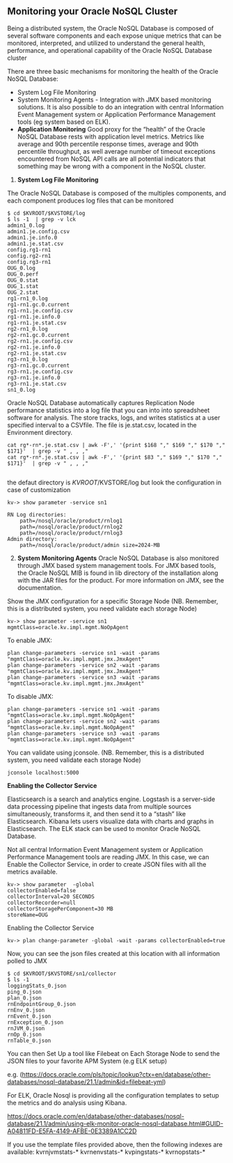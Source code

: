 ## Monitoring your Oracle NoSQL Cluster

Being a distributed system, the Oracle NoSQL Database is composed of several software components and each expose unique metrics that can be monitored, interpreted, and
utilized to understand the general health, performance, and operational capability of the Oracle NoSQL Database cluster
 
There are three basic mechanisms for monitoring the health of the Oracle NoSQL Database: 
*	System Log File Monitoring
*	System Monitoring Agents - Integration with JMX based monitoring solutions. It is also possible to do an integration with central Information Event Management system or Application Performance Management tools (eg system based on ELK).
*	**Application Monitoring**
Good proxy for the “health” of the Oracle NoSQL Database rests with application level metrics. 
Metrics like average and 90th percentile response times, average and 90th percentile throughput, as well average number of timeout exceptions encountered from NoSQL API
calls are all potential indicators that something may be wrong with a component in the NoSQL cluster. 


1. **System Log File Monitoring**

The Oracle NoSQL Database is composed of the multiples components, and each component produces log files that can be monitored

```
$ cd $KVROOT/$KVSTORE/log
$ ls -1  | grep -v lck
admin1_0.log
admin1.je.config.csv
admin1.je.info.0
admin1.je.stat.csv
config.rg1-rn1
config.rg2-rn1
config.rg3-rn1
OUG_0.log
OUG_0.perf
OUG_0.stat
OUG_1.stat
OUG_2.stat
rg1-rn1_0.log
rg1-rn1.gc.0.current
rg1-rn1.je.config.csv
rg1-rn1.je.info.0
rg1-rn1.je.stat.csv
rg2-rn1_0.log
rg2-rn1.gc.0.current
rg2-rn1.je.config.csv
rg2-rn1.je.info.0
rg2-rn1.je.stat.csv
rg3-rn1_0.log
rg3-rn1.gc.0.current
rg3-rn1.je.config.csv
rg3-rn1.je.info.0
rg3-rn1.je.stat.csv
sn1_0.log

```
Oracle NoSQL Database automatically captures Replication Node performance statistics into a log file 
that you can into into spreadsheet software for analysis.
The store tracks, logs, and writes statistics at a user specified interval to a CSVfile. 
The file is je.stat.csv, located in the Environment directory.

```
cat rg*-rn*.je.stat.csv | awk -F',' '{print $168 "," $169 "," $170 "," $171}'  | grep -v " , , ,"
cat rg*-rn*.je.stat.csv | awk -F',' '{print $83 "," $169 "," $170 "," $171}'  | grep -v " , , ,"


```
the defaut directory is  $KVROOT/$KVSTORE/log but look the configuration in case of customization
```
kv-> show parameter -service sn1

RN Log directories:
    path=/nosql/oracle/product/rnlog1
    path=/nosql/oracle/product/rnlog2
    path=/nosql/oracle/product/rnlog3
Admin directory:
    path=/nosql/oracle/product/admin size=2024-MB 
```
2. **System Monitoring Agents**
Oracle NoSQL Database is also monitored through JMX based system management tools. For JMX based tools, the Oracle NoSQL MIB is found in lib directory of the installation 
along with the JAR files for the product. For more information on JMX, see the documentation. 

Show the JMX configuration for a specific Storage Node (NB. Remember, this is a distributed system, you need validate each storage Node)

```
kv-> show parameter -service sn1
mgmtClass=oracle.kv.impl.mgmt.NoOpAgent
```
To enable JMX:

```
plan change-parameters -service sn1 -wait -params "mgmtClass=oracle.kv.impl.mgmt.jmx.JmxAgent"
plan change-parameters -service sn2 -wait -params "mgmtClass=oracle.kv.impl.mgmt.jmx.JmxAgent"
plan change-parameters -service sn3 -wait -params "mgmtClass=oracle.kv.impl.mgmt.jmx.JmxAgent"
```
To disable JMX:
```
plan change-parameters -service sn1 -wait -params "mgmtClass=oracle.kv.impl.mgmt.NoOpAgent"
plan change-parameters -service sn2 -wait -params "mgmtClass=oracle.kv.impl.mgmt.NoOpAgent"
plan change-parameters -service sn3 -wait -params "mgmtClass=oracle.kv.impl.mgmt.NoOpAgent"
```
You can validate using jconsole. (NB. Remember, this is a distributed system, you need validate each storage Node)
```
jconsole localhost:5000
```

**Enabling the Collector Service**

Elasticsearch is a search and analytics engine. Logstash is a server-side data processing pipeline that ingests data from multiple sources simultaneously, transforms it,
and then send it to a “stash” like Elasticsearch. Kibana lets users visualize data with charts and graphs in Elasticsearch. The ELK stack can be used to monitor Oracle 
NoSQL Database.

Not all central Information Event Management system or Application Performance Management tools are reading JMX. In this case, we can Enable the Collector Service, in order
to create JSON files with all the metrics available.

```
kv-> show parameter  -global
collectorEnabled=false
collectorInterval=20 SECONDS
collectorRecorder=null
collectorStoragePerComponent=30 MB
storeName=OUG
```
Enabling the Collector Service
```
kv-> plan change-parameter -global -wait -params collectorEnabled=true
```
Now, you can see the json files created at this location with all information polled to JMX 

```
$ cd $KVROOT/$KVSTORE/sn1/collector
$ ls -1
loggingStats_0.json
ping_0.json
plan_0.json
rnEndpointGroup_0.json
rnEnv_0.json
rnEvent_0.json
rnException_0.json
rnJVM_0.json
rnOp_0.json
rnTable_0.json
```

You can then Set Up a tool like Filebeat on Each Storage Node to send the JSON files to your favorite APM System (e.g ELK setup)

e.g. (https://docs.oracle.com/pls/topic/lookup?ctx=en/database/other-databases/nosql-database/21.1/admin&id=filebeat-yml)

For ELK, Oracle Nosql is providing all the configuration templates to setup the metrics and do analysis using Kibana.

https://docs.oracle.com/en/database/other-databases/nosql-database/21.1/admin/using-elk-monitor-oracle-nosql-database.html#GUID-A04811FD-E5FA-4149-AFBE-0E3389A1CC2D

If you use the template files provided above, then the following indexes are available:
    kvrnjvmstats-*
    kvrnenvstats-*
    kvpingstats-*
    kvrnopstats-*

